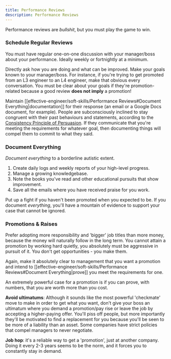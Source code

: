 ```yaml
---
title: Performance Reviews
description: Performance Reviews
---
```


Performance reviews are *bullshit*, but you must play the game to win.

### Schedule Regular Reviews
You must have regular one-on-one discussion with your manager/boss about your performance. Ideally weekly or fortnightly at a minimum.

Directly ask how you are doing and what can be improved. Make your goals known to your manager/boss. For instance, if you're trying to get promoted from an L3 engineer to an L4 engineer, make that obvious every conversation. You must be clear about your goals if they're promotion-related because a good review **does not imply** a promotion!

Maintain [[effective-engineer/soft-skills/Performance Reviews#Document Everything|documentation]] for their response (an email or a Google Docs document, for example). People are subconsciously inclined to stay congruent with their past behaviours and statements, according to the [Consistency Principle of Persuasion](https://en.wikipedia.org/wiki/Consistency_(negotiation)). If they communicate that you're meeting the requirements for whatever goal, then documenting things will compel them to commit to what they said.

### Document Everything
*Document everything* to a borderline autistic extent. 
1. Create daily logs and weekly reports of your high-level progress.
2. Manage a growing knowledgebase.
3. Note the books you've read and other educational pursuits that show improvement.
4. Save all the emails where you have received praise for you work.

Put up a fight if you haven't been promoted when you expected to be. If you document *everything*, you'll have a mountain of evidence to support your case that cannot be ignored.

### Promotions & Raises
Prefer adopting more responsibility and 'bigger' job titles than more money, because the money will naturally follow in the long term. You cannot attain a promotion by working hard quietly, you absolutely must be aggressive in pursuit of it. You don't get opportunities - you make them.  

Again, make it absolutely clear to management that you want a promotion and intend to [[effective-engineer/soft-skills/Performance Reviews#Document Everything|prove]] you meet the requirements for one.

An extremely powerful case for a promotion is if you can prove, with numbers, that you are worth more than you cost.

**Avoid ultimatums**: Although it sounds like the most powerful 'checkmate' move to make in order to get what you want, don't give your boss an ultimatum where you demand a promotion/pay rise or leave the job by accepting a higher-paying offer. You'll piss off people, but more importantly they'll be motivated to find a replacement for you because you'll be seen to be more of a liability than an asset. Some companies have strict policies that compel managers to never negotiate.

**Job hop**: it's a reliable way to get a 'promotion', just at another company. Doing it every 2-3 years seems to be the norm, and it forces you to constantly stay in demand.
